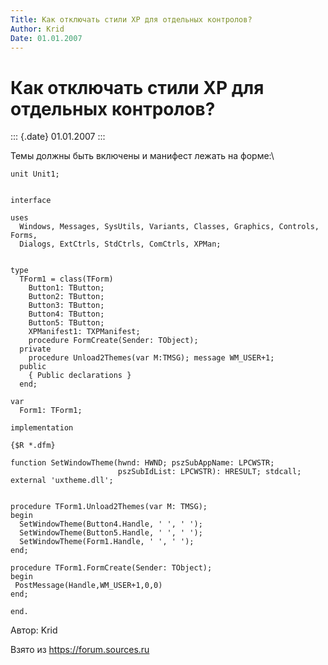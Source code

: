```yaml
---
Title: Как отключать стили XP для отдельных контролов?
Author: Krid
Date: 01.01.2007
---
```



Как отключать стили XP для отдельных контролов?
===============================================

::: {.date}
01.01.2007
:::

Темы должны быть включены и манифест лежать на форме:\

 

    unit Unit1;

     
    interface
     
    uses
      Windows, Messages, SysUtils, Variants, Classes, Graphics, Controls, Forms,
      Dialogs, ExtCtrls, StdCtrls, ComCtrls, XPMan;
     
     
    type
      TForm1 = class(TForm)
        Button1: TButton;
        Button2: TButton;
        Button3: TButton;
        Button4: TButton;
        Button5: TButton;
        XPManifest1: TXPManifest;
        procedure FormCreate(Sender: TObject);
      private
        procedure Unload2Themes(var M:TMSG); message WM_USER+1;
      public
        { Public declarations }
      end;
     
    var
      Form1: TForm1;
     
    implementation
     
    {$R *.dfm}
     
    function SetWindowTheme(hwnd: HWND; pszSubAppName: LPCWSTR; 
                            pszSubIdList: LPCWSTR): HRESULT; stdcall;  external 'uxtheme.dll';
     
     
    procedure TForm1.Unload2Themes(var M: TMSG);
    begin
      SetWindowTheme(Button4.Handle, ' ', ' ');
      SetWindowTheme(Button5.Handle, ' ', ' ');
      SetWindowTheme(Form1.Handle, ' ', ' ');
    end;
     
    procedure TForm1.FormCreate(Sender: TObject);
    begin
     PostMessage(Handle,WM_USER+1,0,0)
    end;
     
    end.

Автор: Krid

Взято из <https://forum.sources.ru>
